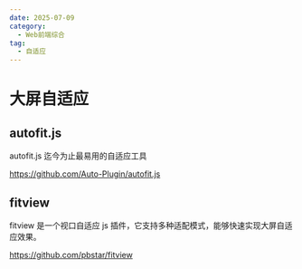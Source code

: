 ```yaml
---
date: 2025-07-09
category:
  - Web前端综合
tag:
  - 自适应
---
```


# 大屏自适应

## autofit.js

autofit.js 迄今为止最易用的自适应工具

https://github.com/Auto-Plugin/autofit.js

## fitview
fitview 是一个视口自适应 js 插件，它支持多种适配模式，能够快速实现大屏自适应效果。

https://github.com/pbstar/fitview
